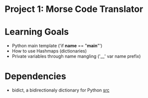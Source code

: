 # Project 1: Morse Code Translator

# Learning Goals
- Python main template ('if __name__ == "__main__"')
- How to use Hashmaps (dictionaries) 
- Private variables through name mangling ('__' var name prefix)

# Dependencies
- bidict, a bidirectionaly dictionary for Python [src](https://www.codespeedy.com/bidirectional-hash-table-or-two-way-dictionary-in-python/)